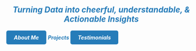 ## ***<center><span style="color:#267CB9">Turning Data into cheerful, understandable, & Actionable Insights</span></center>***


 ***<a href="https://hend-a-ghafour.github.io" style="display:inline-block; padding:10px 20px; color:white; background-color:#267CB9; text-align:center; text-decoration:none; border-radius:5px;"> About Me</a>*** ***<span style="color:#267CB9"> Projects </span>*** ***<a href="https://hend-a-ghafour.github.io/Testimonials" style="display:inline-block; padding:10px 20px; color:white; background-color:#267CB9; text-align:center; text-decoration:none; border-radius:5px;"> Testimonials </a>***

